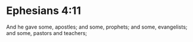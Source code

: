 # Ephesians 4:11

And he gave some, apostles; and some, prophets; and some, evangelists; and some, pastors and teachers;